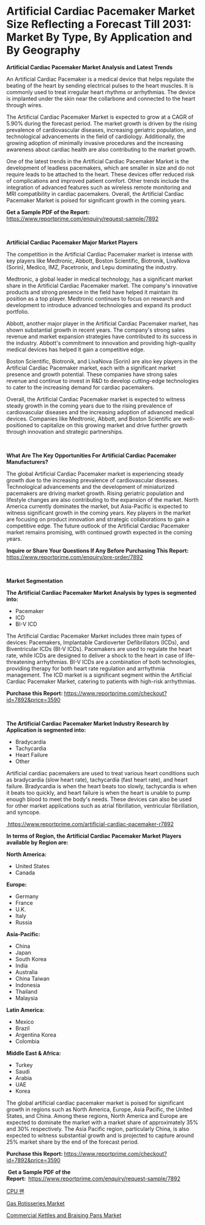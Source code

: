 <p><h1>Artificial Cardiac Pacemaker Market Size Reflecting a Forecast Till 2031: Market By Type, By Application and By Geography</h1></p><p><strong>Artificial Cardiac Pacemaker Market Analysis and Latest Trends</strong></p>
<p><p>An Artificial Cardiac Pacemaker is a medical device that helps regulate the beating of the heart by sending electrical pulses to the heart muscles. It is commonly used to treat irregular heart rhythms or arrhythmias. The device is implanted under the skin near the collarbone and connected to the heart through wires.</p><p>The Artificial Cardiac Pacemaker Market is expected to grow at a CAGR of 5.90% during the forecast period. The market growth is driven by the rising prevalence of cardiovascular diseases, increasing geriatric population, and technological advancements in the field of cardiology. Additionally, the growing adoption of minimally invasive procedures and the increasing awareness about cardiac health are also contributing to the market growth.</p><p>One of the latest trends in the Artificial Cardiac Pacemaker Market is the development of leadless pacemakers, which are smaller in size and do not require leads to be attached to the heart. These devices offer reduced risk of complications and improved patient comfort. Other trends include the integration of advanced features such as wireless remote monitoring and MRI compatibility in cardiac pacemakers. Overall, the Artificial Cardiac Pacemaker Market is poised for significant growth in the coming years.</p></p>
<p><strong>Get a Sample PDF of the Report:&nbsp;</strong> <a href="https://www.reportprime.com/enquiry/request-sample/7892">https://www.reportprime.com/enquiry/request-sample/7892</a></p>
<p>&nbsp;</p>
<p><strong>Artificial Cardiac Pacemaker Major Market Players</strong></p>
<p><p>The competition in the Artificial Cardiac Pacemaker market is intense with key players like Medtronic, Abbott, Boston Scientific, Biotronik, LivaNova (Sorin), Medico, IMZ, Pacetronix, and Lepu dominating the industry. </p><p>Medtronic, a global leader in medical technology, has a significant market share in the Artificial Cardiac Pacemaker market. The company's innovative products and strong presence in the field have helped it maintain its position as a top player. Medtronic continues to focus on research and development to introduce advanced technologies and expand its product portfolio.</p><p>Abbott, another major player in the Artificial Cardiac Pacemaker market, has shown substantial growth in recent years. The company's strong sales revenue and market expansion strategies have contributed to its success in the industry. Abbott's commitment to innovation and providing high-quality medical devices has helped it gain a competitive edge.</p><p>Boston Scientific, Biotronik, and LivaNova (Sorin) are also key players in the Artificial Cardiac Pacemaker market, each with a significant market presence and growth potential. These companies have strong sales revenue and continue to invest in R&D to develop cutting-edge technologies to cater to the increasing demand for cardiac pacemakers.</p><p>Overall, the Artificial Cardiac Pacemaker market is expected to witness steady growth in the coming years due to the rising prevalence of cardiovascular diseases and the increasing adoption of advanced medical devices. Companies like Medtronic, Abbott, and Boston Scientific are well-positioned to capitalize on this growing market and drive further growth through innovation and strategic partnerships.</p></p>
<p>&nbsp;</p>
<p><strong>What Are The Key Opportunities For Artificial Cardiac Pacemaker Manufacturers?</strong></p>
<p><p>The global Artificial Cardiac Pacemaker market is experiencing steady growth due to the increasing prevalence of cardiovascular diseases. Technological advancements and the development of miniaturized pacemakers are driving market growth. Rising geriatric population and lifestyle changes are also contributing to the expansion of the market. North America currently dominates the market, but Asia-Pacific is expected to witness significant growth in the coming years. Key players in the market are focusing on product innovation and strategic collaborations to gain a competitive edge. The future outlook of the Artificial Cardiac Pacemaker market remains promising, with continued growth expected in the coming years.</p></p>
<p><strong>Inquire or Share Your Questions If Any Before Purchasing This Report:</strong> <a href="https://www.reportprime.com/enquiry/pre-order/7892">https://www.reportprime.com/enquiry/pre-order/7892</a></p>
<p>&nbsp;</p>
<p><strong>Market Segmentation</strong></p>
<p><strong>The Artificial Cardiac Pacemaker Market Analysis by types is segmented into:</strong></p>
<p><ul><li>Pacemaker</li><li>ICD</li><li>BI-V ICD</li></ul></p>
<p><p>The Artificial Cardiac Pacemaker Market includes three main types of devices: Pacemakers, Implantable Cardioverter Defibrillators (ICDs), and Biventricular ICDs (BI-V ICDs). Pacemakers are used to regulate the heart rate, while ICDs are designed to deliver a shock to the heart in case of life-threatening arrhythmias. BI-V ICDs are a combination of both technologies, providing therapy for both heart rate regulation and arrhythmia management. The ICD market is a significant segment within the Artificial Cardiac Pacemaker Market, catering to patients with high-risk arrhythmias.</p></p>
<p><strong>Purchase this Report:&nbsp;</strong><a href="https://www.reportprime.com/checkout?id=7892&price=3590">https://www.reportprime.com/checkout?id=7892&price=3590</a></p>
<p>&nbsp;</p>
<p><strong>The Artificial Cardiac Pacemaker Market Industry Research by Application is segmented into:</strong></p>
<p><ul><li>Bradycardia</li><li>Tachycardia</li><li>Heart Failure</li><li>Other</li></ul></p>
<p><p>Artificial cardiac pacemakers are used to treat various heart conditions such as bradycardia (slow heart rate), tachycardia (fast heart rate), and heart failure. Bradycardia is when the heart beats too slowly, tachycardia is when it beats too quickly, and heart failure is when the heart is unable to pump enough blood to meet the body's needs. These devices can also be used for other market applications such as atrial fibrillation, ventricular fibrillation, and syncope.</p></p>
<p><a href="https://www.reportprime.com/artificial-cardiac-pacemaker-r7892">&nbsp;https://www.reportprime.com/artificial-cardiac-pacemaker-r7892</a></p>
<p><strong>In terms of Region, the Artificial Cardiac Pacemaker Market Players available by Region are:</strong></p>
<p>
    <p> <strong> North America: </strong>
        <ul>
            <li>United States</li>
            <li>Canada</li>
        </ul>
        </p> 
    <p> <strong> Europe: </strong>
        <ul>
            <li>Germany</li>
            <li>France</li>
            <li>U.K.</li>
            <li>Italy</li>
            <li>Russia</li>
        </ul>
        </p> 
    <p> <strong> Asia-Pacific: </strong>
        <ul>
            <li>China</li>
            <li>Japan</li>
            <li>South Korea</li>
            <li>India</li>
            <li>Australia</li>
            <li>China Taiwan</li>
            <li>Indonesia</li>
            <li>Thailand</li>
            <li>Malaysia</li>
        </ul>
        </p> 
    <p> <strong> Latin America: </strong>
        <ul>
            <li>Mexico</li>
            <li>Brazil</li>
            <li>Argentina Korea</li>
            <li>Colombia</li>
        </ul>
        </p> 
    <p> <strong> Middle East & Africa: </strong>
        <ul>
            <li>Turkey</li>
            <li>Saudi</li>
            <li>Arabia</li>
            <li>UAE</li>
            <li>Korea</li>
        </ul>
    </p>
    </p>
<p><p>The global artificial cardiac pacemaker market is poised for significant growth in regions such as North America, Europe, Asia Pacific, the United States, and China. Among these regions, North America and Europe are expected to dominate the market with a market share of approximately 35% and 30% respectively. The Asia Pacific region, particularly China, is also expected to witness substantial growth and is projected to capture around 25% market share by the end of the forecast period.</p></p>
<p><strong>Purchase this Report: </strong><a href="https://www.reportprime.com/checkout?id=7892&price=3590">https://www.reportprime.com/checkout?id=7892&price=3590</a></p>
<p>&nbsp;<strong>Get a Sample PDF of the Report:&nbsp;&nbsp;</strong><a href="https://www.reportprime.com/enquiry/request-sample/7892">https://www.reportprime.com/enquiry/request-sample/7892</a></p>
<p><strong></strong></p>
<p><p><a href="https://github.com/oajzkywllm460/Market-Research-Report-List-2/blob/main/442383572697.md">CPU 팬</a></p><p><a href="https://www.linkedin.com/pulse/gas-rotisseries-market-share-evolution-growth-trends-lspre">Gas Rotisseries Market</a></p><p><a href="https://www.linkedin.com/pulse/commercial-kettles-braising-pans-market-analysis-sze-zqz6e">Commercial Kettles and Braising Pans Market</a></p></p>